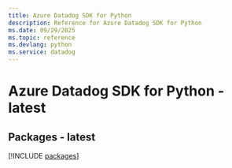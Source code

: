 ```yaml
---
title: Azure Datadog SDK for Python
description: Reference for Azure Datadog SDK for Python
ms.date: 09/29/2025
ms.topic: reference
ms.devlang: python
ms.service: datadog
---
```

# Azure Datadog SDK for Python - latest
## Packages - latest
[!INCLUDE [packages](datadog-index.md)]